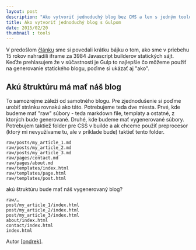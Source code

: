 ```yaml
---
layout: post
description: "Ako vytvoriť jednoduchý blog bez CMS a len s jedným toolom? Gulp nám prináča odpoveď!"
title: Ako vytvoriť jednoduchý blog s Gulpom
date: 2015/02/20
thumbnail : tools
---
```


V predošlom [článku][1] sme si povedali krátku bájku o tom, ako sme v priebehu 15 rokov nahradili
iframe za 3984 Javascript builderov statických sájt. Keďže prehlasujem že v súčastnosti je Gulp to
najlepšie čo môžeme použiť na generovanie statického blogu, poďme si ukázať aj "ako".

## Akú štruktúru má mať náš blog

To samozrejme záleži od samotného blogu. Pre zjednodušenie si poďme urobiť stránku rovnakú ako táto.
Potrebujeme teda dve miesta. Prvé, kde budeme mať "raw" súbory - teda markdown file, templaty a ostatné,
z ktorých bude generované. Druhé, kde budeme mať vygenerované súbory. Potrebujem taktiež folder
pre CSS v builde a ak chceme použiť preprocesor (ktorý mi nevyužívame tu, ale v príklade bude) taktieť
tento folder.

```
raw/posts/my_article_1.md
raw/posts/my_article_2.md
raw/posts/my_article_3.md
raw/pages/contact.md
raw/pages/about.md
raw/templates/index.html
raw/templates/page.html
raw/templates/post.html
```

akú štruktúru bude mať náš vygenerovaný blog?

```
raw/…
post/my_article_1/index.html
post/my_article_2/index.html
post/my_article_3/index.html
about/index.html
contact/index.html
index.html
```

Autor [[ondrek](http://twitter.com/ondrek)].


 [1]: https://frontend.sk/b/gulp-ako-cms/